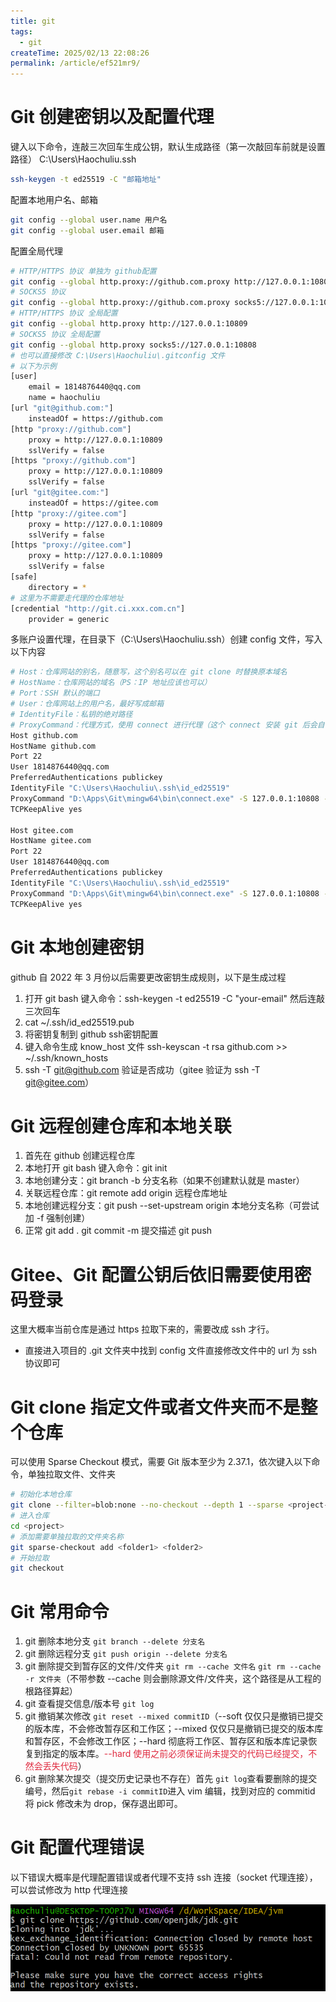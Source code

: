```yaml
---
title: git
tags:
  - git
createTime: 2025/02/13 22:08:26
permalink: /article/ef521mr9/
---
```

# Git 创建密钥以及配置代理
键入以下命令，连敲三次回车生成公钥，默认生成路径（第一次敲回车前就是设置路径） C:\Users\Haochuliu\.ssh

```bash
ssh-keygen -t ed25519 -C "邮箱地址"
```

配置本地用户名、邮箱

```bash
git config --global user.name 用户名
git config --global user.email 邮箱
```

配置全局代理

```bash
# HTTP/HTTPS 协议 单独为 github配置
git config --global http.proxy://github.com.proxy http://127.0.0.1:10809
# SOCKS5 协议
git config --global http.proxy://github.com.proxy socks5://127.0.0.1:10808
# HTTP/HTTPS 协议 全局配置
git config --global http.proxy http://127.0.0.1:10809
# SOCKS5 协议 全局配置
git config --global http.proxy socks5://127.0.0.1:10808
# 也可以直接修改 C:\Users\Haochuliu\.gitconfig 文件
# 以下为示例
[user]
	email = 1814876440@qq.com
	name = haochuliu
[url "git@github.com:"]
	insteadOf = https://github.com
[http "proxy://github.com"]
	proxy = http://127.0.0.1:10809
	sslVerify = false
[https "proxy://github.com"]
	proxy = http://127.0.0.1:10809
	sslVerify = false
[url "git@gitee.com:"]
	insteadOf = https://gitee.com
[http "proxy://gitee.com"]
	proxy = http://127.0.0.1:10809
	sslVerify = false
[https "proxy://gitee.com"]
	proxy = http://127.0.0.1:10809
	sslVerify = false
[safe]
	directory = *
# 这里为不需要走代理的仓库地址
[credential "http://git.ci.xxx.com.cn"]
	provider = generic

```

多账户设置代理，在目录下（C:\Users\Haochuliu\.ssh）创建 config 文件，写入以下内容

```bash
# Host：仓库网站的别名，随意写，这个别名可以在 git clone 时替换原本域名
# HostName：仓库网站的域名（PS：IP 地址应该也可以）
# Port：SSH 默认的端口
# User：仓库网站上的用户名，最好写成邮箱
# IdentityFile：私钥的绝对路径
# ProxyCommand：代理方式，使用 connect 进行代理（这个 connect 安装 git 后会自带）
Host github.com
HostName github.com
Port 22
User 1814876440@qq.com
PreferredAuthentications publickey
IdentityFile "C:\Users\Haochuliu\.ssh\id_ed25519"
ProxyCommand "D:\Apps\Git\mingw64\bin\connect.exe" -S 127.0.0.1:10808 -a none %h %p
TCPKeepAlive yes

Host gitee.com
HostName gitee.com
Port 22
User 1814876440@qq.com
PreferredAuthentications publickey
IdentityFile "C:\Users\Haochuliu\.ssh\id_ed25519"
ProxyCommand "D:\Apps\Git\mingw64\bin\connect.exe" -S 127.0.0.1:10808 -a none %h %p
TCPKeepAlive yes
```

# Git 本地创建密钥
github 自 2022 年 3 月份以后需要更改密钥生成规则，以下是生成过程

1. 打开 git bash 键入命令：ssh-keygen -t ed25519 -C "your-email"  然后连敲三次回车
2. cat ~/.ssh/id_ed25519.pub
3. 将密钥复制到 github ssh密钥配置
4. 键入命令生成 know_host 文件 ssh-keyscan -t rsa github.com >> ~/.ssh/known_hosts
5. ssh -T git@github.com 验证是否成功（gitee 验证为 ssh -T git@gitee.com）

# Git 远程创建仓库和本地关联
1. 首先在 github 创建远程仓库
2. 本地打开 git bash 键入命令：git init
3. 本地创建分支：git branch -b 分支名称（如果不创建默认就是 master）
4. 关联远程仓库：git remote add origin 远程仓库地址
5. 本地创建远程分支：git push --set-upstream origin 本地分支名称（可尝试加 -f 强制创建）
6. 正常 git add .      git commit -m 提交描述     git push

# Gitee、Git 配置公钥后依旧需要使用密码登录
这里大概率当前仓库是通过 https 拉取下来的，需要改成 ssh 才行。

+ 直接进入项目的 .git 文件夹中找到 config 文件直接修改文件中的 url 为 ssh 协议即可

# Git clone 指定文件或者文件夹而不是整个仓库
可以使用 Sparse Checkout 模式，需要 Git 版本至少为 2.37.1，依次键入以下命令，单独拉取文件、文件夹

```bash
# 初始化本地仓库
git clone --filter=blob:none --no-checkout --depth 1 --sparse <project-url>
# 进入仓库
cd <project>
# 添加需要单独拉取的文件夹名称
git sparse-checkout add <folder1> <folder2>
# 开始拉取
git checkout
```

# Git 常用命令
1. git 删除本地分支 `git branch --delete 分支名`
2. git 删除远程分支 `git push origin --delete 分支名`
3. git 删除提交到暂存区的文件/文件夹<font style="color:rgb(51, 51, 51);"> </font>`git rm --cache 文件名` `git rm --cache -r 文件夹`（不带参数 --cache 则会删除源文件/文件夹，这个路径是从工程的根路径算起）
4. git 查看提交信息/版本号 `git log`
5. git 撤销某次修改 `git reset --mixed commitID`（--soft 仅仅只是撤销已提交的版本库，不会修改暂存区和工作区；--mixed 仅仅只是撤销已提交的版本库和暂存区，不会修改工作区；--hard 彻底将工作区、暂存区和版本库记录恢复到指定的版本库。<font style="color:#DF2A3F;">--hard 使用之前必须保证尚未提交的代码已经提交，不然会丢失代码</font>）
6. git 删除某次提交（提交历史记录也不存在）首先 `git log`查看要删除的提交编号，然后`git rebase -i commitID`进入 vim 编辑，找到对应的 commitid 将 pick 修改未为 drop，保存退出即可。

# Git 配置代理错误
以下错误大概率是代理配置错误或者代理不支持 ssh 连接（socket 代理连接），可以尝试修改为 http 代理连接

![](../images/other/git/1.png)

